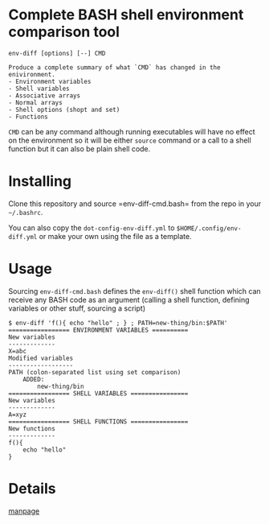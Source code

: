 # Complete BASH shell environment comparison tool

```
env-diff [options] [--] CMD

Produce a complete summary of what `CMD` has changed in the enivironment.
- Environment variables
- Shell variables
- Associative arrays
- Normal arrays
- Shell options (shopt and set)
- Functions
```

`CMD` can be any command although running executables will have no effect on the environment so it will be either `source` command or a call to a shell function but it can also be plain shell code.

# Installing

Clone this repository and source =env-diff-cmd.bash= from the repo in your
`~/.bashrc`.

You can also copy the `dot-config-env-diff.yml` to `$HOME/.config/env-diff.yml`
or make your own using the file as a template.

# Usage

Sourcing `env-diff-cmd.bash` defines the `env-diff()` shell function which can receive
any BASH code as an argument (calling a shell function, defining variables or other stuff,
sourcing a script)

```
$ env-diff 'f(){ echo "hello" ; } ; PATH=new-thing/bin:$PATH'
================= ENVIRONMENT VARIABLES ==========
New variables
-------------
X=abc
Modified variables
------------------
PATH (colon-separated list using set comparison)
    ADDED:
        new-thing/bin
================= SHELL VARIABLES ================
New variables
-------------
A=xyz
================= SHELL FUNCTIONS ================
New functions
-------------
f(){
    echo "hello"
}
```

# Details

[manpage](env-diff.org)
